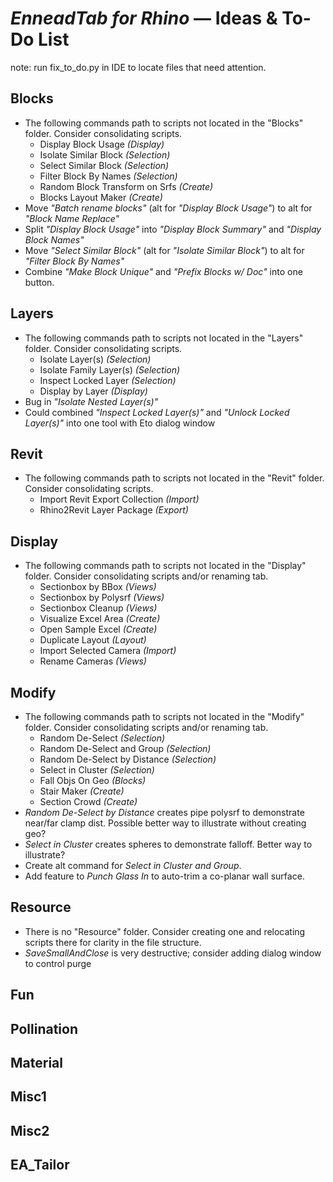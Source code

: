 # *EnneadTab for Rhino* — Ideas & To-Do List

note: run fix_to_do.py in IDE to locate files that need attention.

## Blocks
- The following commands path to scripts not located in the "Blocks" folder. Consider consolidating scripts.
  - Display Block Usage *(Display)*
  - Isolate Similar Block *(Selection)*
  - Select Similar Block *(Selection)*
  - Filter Block By Names *(Selection)*
  - Random Block Transform on Srfs *(Create)*
  - Blocks Layout Maker *(Create)*
- Move *"Batch rename blocks"* (alt for *"Display Block Usage"*) to alt for *"Block Name Replace"*
- Split *"Display Block Usage"* into *"Display Block Summary"* and *"Display Block Names"*
- Move *"Select Similar Block"* (alt for *"Isolate Similar Block"*) to alt for *"Filter Block By Names"*
- Combine *"Make Block Unique"* and *"Prefix Blocks w/ Doc"* into one button.

## Layers
- The following commands path to scripts not located in the "Layers" folder. Consider consolidating scripts.
  - Isolate Layer(s) *(Selection)*
  - Isolate Family Layer(s) *(Selection)*
  - Inspect Locked Layer *(Selection)*
  - Display by Layer *(Display)*
- Bug in *"Isolate Nested Layer(s)"*
- Could combined *"Inspect Locked Layer(s)"* and *"Unlock Locked Layer(s)"* into one tool with Eto dialog window

## Revit
- The following commands path to scripts not located in the "Revit" folder. Consider consolidating scripts.
  - Import Revit Export Collection *(Import)*
  - Rhino2Revit Layer Package *(Export)*

## Display
- The following commands path to scripts not located in the "Display" folder. Consider consolidating scripts and/or renaming tab.
  - Sectionbox by BBox *(Views)*
  - Sectionbox by Polysrf *(Views)*
  - Sectionbox Cleanup *(Views)*
  - Visualize Excel Area *(Create)*
  - Open Sample Excel *(Create)*
  - Duplicate Layout *(Layout)*
  - Import Selected Camera *(Import)*
  - Rename Cameras *(Views)*

## Modify
- The following commands path to scripts not located in the "Modify" folder. Consider consolidating scripts and/or renaming tab.
  - Random De-Select *(Selection)*
  - Random De-Select and Group *(Selection)*
  - Random De-Select by Distance *(Selection)*
  - Select in Cluster *(Selection)*
  - Fall Objs On Geo *(Blocks)*
  - Stair Maker *(Create)*
  - Section Crowd *(Create)*
- *Random De-Select by Distance* creates pipe polysrf to demonstrate near/far clamp dist. Possible better way to illustrate without creating geo?
- *Select in Cluster* creates spheres to demonstrate falloff. Better way to illustrate?
- Create alt command for *Select in Cluster and Group*.
- Add feature to *Punch Glass In* to auto-trim a co-planar wall surface.


## Resource
- There is no "Resource" folder. Consider creating one and relocating scripts there for clarity in the file structure.
- *SaveSmallAndClose* is very destructive; consider adding dialog window to control purge

## Fun

## Pollination

## Material

## Misc1

## Misc2

## EA_Tailor
